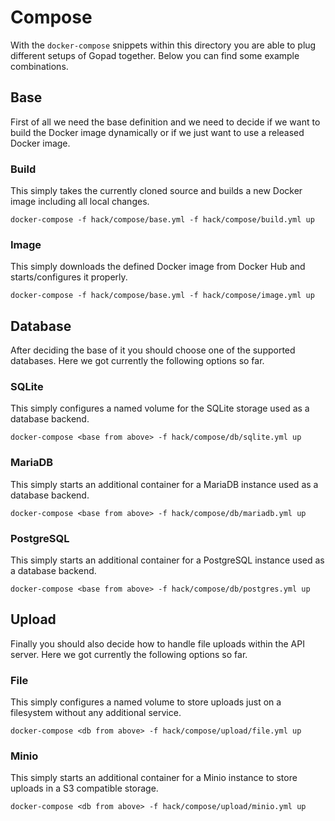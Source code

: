 # Compose

With the `docker-compose` snippets within this directory you are able to plug
different setups of Gopad together. Below you can find some example
combinations.

## Base

First of all we need the base definition and we need to decide if we want to
build the Docker image dynamically or if we just want to use a released Docker
image.

### Build

This simply takes the currently cloned source and builds a new Docker image
including all local changes.

```console
docker-compose -f hack/compose/base.yml -f hack/compose/build.yml up
```

### Image

This simply downloads the defined Docker image from Docker Hub and
starts/configures it properly.

```console
docker-compose -f hack/compose/base.yml -f hack/compose/image.yml up
```

## Database

After deciding the base of it you should choose one of the supported databases.
Here we got currently the following options so far.

### SQLite

This simply configures a named volume for the SQLite storage used as a database
backend.

```console
docker-compose <base from above> -f hack/compose/db/sqlite.yml up
```

### MariaDB

This simply starts an additional container for a MariaDB instance used as a
database backend.

```console
docker-compose <base from above> -f hack/compose/db/mariadb.yml up
```

### PostgreSQL

This simply starts an additional container for a PostgreSQL instance used as a
database backend.

```console
docker-compose <base from above> -f hack/compose/db/postgres.yml up
```

## Upload

Finally you should also decide how to handle file uploads within the API server.
Here we got currently the following options so far.

### File

This simply configures a named volume to store uploads just on a filesystem
without any additional service.

```console
docker-compose <db from above> -f hack/compose/upload/file.yml up
```

### Minio

This simply starts an additional container for a Minio instance to store uploads
in a S3 compatible storage.

```console
docker-compose <db from above> -f hack/compose/upload/minio.yml up
```
